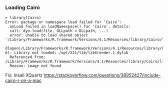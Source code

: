 ### Loading Cairo
```
> library(Cairo)
Error: package or namespace load failed for ‘Cairo’:
 .onLoad failed in loadNamespace() for 'Cairo', details:
  call: dyn.load(file, DLLpath = DLLpath, ...)
  error: unable to load shared object '/Library/Frameworks/R.framework/Versions/4.1/Resources/library/Cairo/libs/Cairo.so':
  dlopen(/Library/Frameworks/R.framework/Versions/4.1/Resources/library/Cairo/libs/Cairo.so, 6): Library not loaded: /opt/X11/lib/libXrender.1.dylib
  Referenced from: /Library/Frameworks/R.framework/Versions/4.1/Resources/library/Cairo/libs/Cairo.so
  Reason: image not found
  ```
Fix: Insall XQuartz
https://stackoverflow.com/questions/38952427/include-cairo-r-on-a-mac



